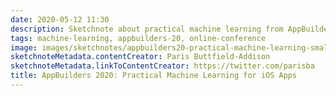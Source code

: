 ```yaml
---
date: 2020-05-12 11:30
description: Sketchnote about practical machine learning from AppBuilders 2020 (online conference)
tags: machine-learning, appbuilders-20, online-conference
image: images/sketchnotes/appbuilders20-practical-machine-learning-small.jpg
sketchnoteMetadata.contentCreator: Paris Buttfield-Addison
sketchnoteMetadata.linkToContentCreator: https://twitter.com/parisba
title: AppBuilders 2020: Practical Machine Learning for iOS Apps
---
```

